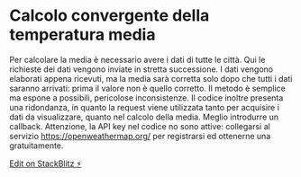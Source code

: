 # Calcolo convergente della temperatura media

Per calcolare la media è necessario avere i dati di tutte le città. Qui le richieste dei dati vengono inviate in stretta successione. I dati vengono elaborati appena ricevuti, ma la media sarà corretta solo dopo che tutti i dati saranno arrivati: prima il valore non è quello corretto. Il metodo è semplice ma espone a possibili, pericolose inconsistenze. Il codice inoltre presenta una ridondanza, in quanto la request viene utilizzata tanto per acquisire i dati da visualizzare, quanto nel calcolo della media. Meglio introdurre un callback. Attenzione, la API key nel codice no sono attive: collegarsi al servizio https://openweathermap.org/ per registrarsi ed ottenerne una gratuitamente.

[Edit on StackBlitz ⚡️](https://stackblitz.com/edit/js-sswtms)
